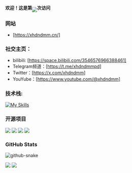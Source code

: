 #### 欢迎！这是第<img align="middle" src="https://count.getloli.com/@xhdndmm?name=xhdndmm&theme=minecraft&padding=7&offset=0&align=top&scale=1&pixelated=1&darkmode=auto">次访问
### **网站**
-  [https://xhdndmm.cn/]
### **社交主页：**
-  bilibili: [https://space.bilibili.com/3546576966388461]
-  Telegram频道：[https://t.me/xhdndmmpd]
-  Twitter：[https://x.com/xhdndmm]
-  YouYube：[https://www.youtube.com/@xhdndmm]
### **技术栈:**
[![My Skills](https://skillicons.dev/icons?i=arch,bash,blender,cloudflare,debian,git,github,linux,md,nginx,py,vscode,wordpress)](https://skillicons.dev)
### 开源项目
[![](https://github-readme-stats.vercel.app/api/pin/?username=xhdndmm&repo=wifitnt)](https://github.com/xhdndmm/wifitnt)
[![](https://github-readme-stats.vercel.app/api/pin/?username=xhdndmm&repo=ip-search-tool)](https://github.com/xhdndmm/ip-search-tool)
[![](https://github-readme-stats.vercel.app/api/pin/?username=xhdndmm&repo=mcbackup)](https://github.com/xhdndmm/mcbackup)
[![](https://github-readme-stats.vercel.app/api/pin/?username=xhdndmm&repo=meow-chat)](https://github.com/xhdndmm/meow-chat)  
### GitHub Stats
<picture>
  <source media="(prefers-color-scheme: dark)" srcset="https://raw.githubusercontent.com/xhdndmm/xhdndmm/output/github-contribution-grid-snake-dark.svg" />
  <source media="(prefers-color-scheme: light)" srcset="https://raw.githubusercontent.com/xhdndmm/xhdndmm/output/github-contribution-grid-snake.svg" />
  <img alt="github-snake" src="github-snake.svg" />
</picture>  

![](https://github-readme-stats.vercel.app/api?username=xhdndmm&theme=github_dark&show_icons=true&show=reviews&hide=contribs&hide_border=true)
![](https://github-readme-stats.vercel.app/api/top-langs/?username=xhdndmm&layout=compact&theme=github_dark&hide_border=true)
